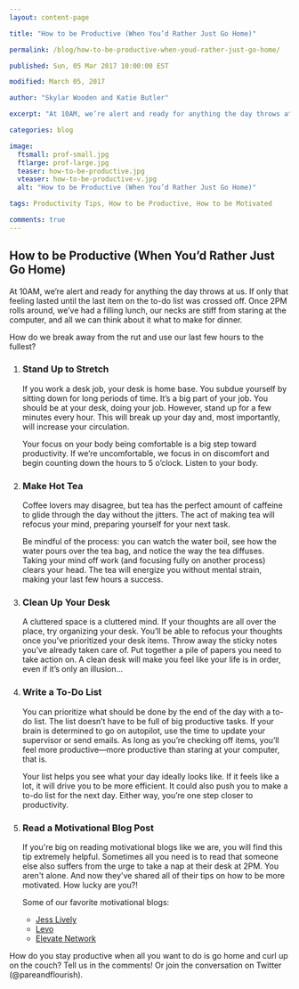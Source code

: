 ```yaml
---
layout: content-page

title: "How to be Productive (When You’d Rather Just Go Home)"

permalink: /blog/how-to-be-productive-when-youd-rather-just-go-home/

published: Sun, 05 Mar 2017 10:00:00 EST

modified: March 05, 2017

author: "Skylar Wooden and Katie Butler"

excerpt: "At 10AM, we’re alert and ready for anything the day throws at us. If only that feeling lasted until the last item on the to-do list was crossed off. Once 2PM rolls around, we’ve had a filling lunch, our necks are stiff from staring at the computer, and all we can think about it what to make for dinner."

categories: blog

image:
  ftsmall: prof-small.jpg
  ftlarge: prof-large.jpg
  teaser: how-to-be-productive.jpg
  vteaser: how-to-be-productive-v.jpg
  alt: "How to be Productive (When You’d Rather Just Go Home)"

tags: Productivity Tips, How to be Productive, How to be Motivated

comments: true
---
```


## How to be Productive (When You’d Rather Just Go Home)

At 10AM, we’re alert and ready for anything the day throws at us. If only that feeling lasted until the last item on the to-do list was crossed off. Once 2PM rolls around, we’ve had a filling lunch, our necks are stiff from staring at the computer, and all we can think about it what to make for dinner. 

How do we break away from the rut and use our last few hours to the fullest? 

<ol>
  <li>
    <h3>Stand Up to Stretch</h3>
    <p>If you work a desk job, your desk is home base. You subdue yourself by sitting down for long periods of time. It’s a big part of your job. You should be at your desk, doing your job. However, stand up for a few minutes every hour. This will  break up your day and, most importantly, will increase your circulation.</p>
    <p>Your focus on your body being comfortable is a big step toward productivity. If we’re uncomfortable, we focus in on discomfort and begin counting down the hours to 5 o’clock. Listen to your body.</p>
  </li>
  <li>
    <h3>Make Hot Tea</h3>
    <p>Coffee lovers may disagree, but tea has the perfect amount of caffeine to glide through the day without the jitters. The act of making tea will refocus your mind, preparing yourself for your next task. </p>
    <p>Be mindful of the process: you can watch the water boil, see how the water pours over the tea bag, and notice the way the tea diffuses. Taking your mind off work (and focusing fully on another process) clears your head. The tea will energize you without mental strain, making your last few hours a success.</p>
  </li>
  <li>
    <h3>Clean Up Your Desk</h3>
    <p>A cluttered space is a cluttered mind. If your thoughts are all over the place, try organizing your desk. You’ll be able to refocus your thoughts once you’ve prioritized your desk items. Throw away the sticky notes you’ve already taken care of. Put together a pile of papers you need to take action on. A clean desk will make you feel like your life is in order, even if it’s only an illusion...</p>
  </li>
  <li>
    <h3>Write a To-Do List</h3>
    <p>You can prioritize what should be done by the end of the day with a to-do list. The list doesn’t have to be full of big productive tasks. If your brain is determined to go on autopilot, use the time to update your supervisor or send emails. As long as you’re checking off items, you’ll feel more productive—more productive than staring at your computer, that is.</p>
    <p>Your list helps you see what your day ideally looks like. If it feels like a lot, it will drive you to be more efficient. It could also push you to make a to-do list for the next day. Either way, you’re one step closer to productivity.</p>
  </li>
  <li>
    <h3>Read a Motivational Blog Post</h3>
    <p>If you're big on reading motivational blogs like we are, you will find this tip extremely helpful. Sometimes all you need is to read that someone else also suffers from the urge to take a nap at their desk at 2PM. You aren't alone. And now they've shared all of their tips on how to be more motivated. How lucky are you?!</p>
    <p>Some of our favorite motivational blogs:</p>
    <ul>
      <li><a href="http://jesslively.com/livelyshow/" target="_blank">Jess Lively</a></li>
      <li><a href="https://www.levo.com/posts/" target="_blank">Levo</a></li>
      <li><a href="https://www.ellevatenetwork.com/articles/" target="_blank">Elevate Network</a></li>
    </ul>
  </li>
</ol>

How do you stay productive when all you want to do is go home and curl up on the couch? Tell us in the comments! Or join the conversation on Twitter (@pareandflourish).